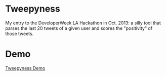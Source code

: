 Tweepyness
==========

My entry to the DeveloperWeek LA Hackathon in Oct. 2013: a silly tool that parses the last 20 tweets of a given user and scores the "positivity" of those tweets.

Demo
====
<a href="http://www.kaceycoughlin.com/tweepyness/">Tweepyness Demo</a>
